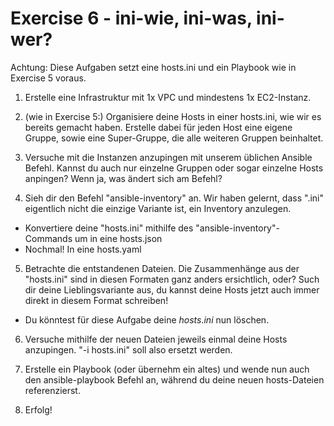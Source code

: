 # Exercise 6 - ini-wie, ini-was, ini-wer?

Achtung: Diese Aufgaben setzt eine hosts.ini und ein Playbook wie in Exercise 5 voraus.

1. Erstelle eine Infrastruktur mit 1x VPC und mindestens 1x EC2-Instanz.

2. (wie in Exercise 5:) Organisiere deine Hosts in einer hosts.ini, wie wir es bereits gemacht haben. Erstelle dabei für jeden Host eine eigene Gruppe, sowie eine Super-Gruppe, die alle weiteren Gruppen beinhaltet. 

3. Versuche mit die Instanzen anzupingen mit unserem üblichen Ansible Befehl. Kannst du auch nur einzelne Gruppen oder sogar einzelne Hosts anpingen? Wenn ja, was ändert sich am Befehl?

4. Sieh dir den Befehl "ansible-inventory" an. Wir haben gelernt, dass ".ini" eigentlich nicht die einzige Variante ist, ein Inventory anzulegen.
- Konvertiere deine "hosts.ini" mithilfe des "ansible-inventory"-Commands um in eine hosts.json
- Nochmal! In eine hosts.yaml

5. Betrachte die entstandenen Dateien. Die Zusammenhänge aus der "hosts.ini" sind in diesen Formaten ganz anders ersichtlich, oder?
Such dir deine Lieblingsvariante aus, du kannst deine Hosts jetzt auch immer direkt in diesem Format schreiben! 
- Du könntest für diese Aufgabe deine _hosts.ini_ nun löschen.

6. Versuche mithilfe der neuen Dateien jeweils einmal deine Hosts anzupingen. "-i hosts.ini" soll also ersetzt werden.

7. Erstelle ein Playbook (oder übernehm ein altes) und wende nun auch den ansible-playbook Befehl an, während du deine neuen hosts-Dateien referenzierst.

8. Erfolg!